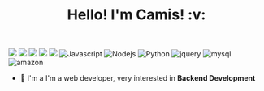 <strong>
<h1 align="center"> Hello! I'm Camis! :v: </h1>

</strong>
<br />

![](https://img.shields.io/badge/-Python-informational?style=flat&logo=python&logoColor=white&color=F7D146)
![](https://img.shields.io/badge/-HTML-informational?style=flat&logo=html5&logoColor=white&color=DD5800)
![](https://img.shields.io/badge/-CSS-informational?style=flat&logo=css3&logoColor=white&color=1003DD)
![](https://img.shields.io/badge/-GitHub-informational?style=flat&logo=github&logoColor=white&color=000000)
![](https://img.shields.io/badge/-linux-informational?style=flat&logo=arch-linux&logoColor=white&color=477EDD)
![Javascript](https://img.shields.io/badge/JavaScript-F7DF1E?style=flat&logo=javascript&logoColor=black)
![Nodejs](https://img.shields.io/badge/Node.js-43853D?style=flat&logo=node.js&logoColor=white)
![Python](https://img.shields.io/badge/Python-14354C?style=flat&logo=python&logoColor=white)
![jquery](https://img.shields.io/badge/jQuery-0769AD?style=flatlogo=jquery&logoColor=white)
![mysql](https://img.shields.io/badge/MySQL-00000F?style=flat&logo=mysql&logoColor=white)
![amazon](https://img.shields.io/badge/Amazon_AWS-232F3E?style=flat&logo=amazon-aws&logoColor=white)

<ul>
  <li>🤖 I'm a I'm a web developer, very interested in <strong> <strong>Backend Development</strong></li>
</ul>
